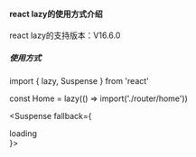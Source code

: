 #### react lazy的使用方式介绍
react lazy的支持版本：V16.6.0

##### 使用方式
import { lazy, Suspense } from 'react'

const Home = lazy(() => import('./router/home'))

<Suspense fallback={<div>loading</div>}>
    <Home />
</Suspense>